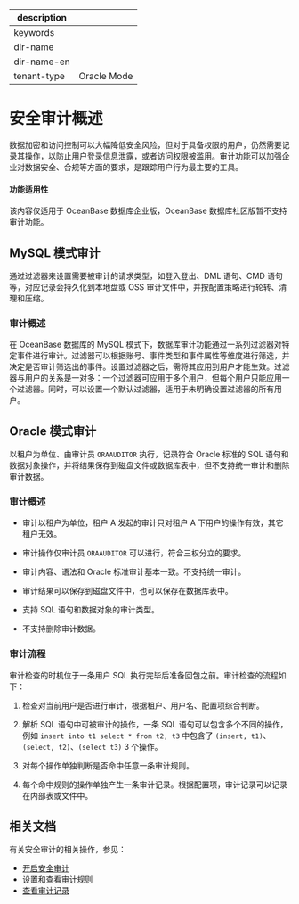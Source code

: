 |description||
|---|---|
|keywords||
|dir-name||
|dir-name-en||
|tenant-type|Oracle Mode|

# 安全审计概述

数据加密和访问控制可以大幅降低安全风险，但对于具备权限的用户，仍然需要记录其操作，以防止用户登录信息泄露，或者访问权限被滥用。审计功能可以加强企业对数据安全、合规等方面的要求，是跟踪用户行为最主要的工具。

<main id="notice" >
  <h4>功能适用性</h4>
  <p>该内容仅适用于 OceanBase 数据库企业版，OceanBase 数据库社区版暂不支持审计功能。</p>
</main>

## MySQL 模式审计

通过过滤器来设置需要被审计的请求类型，如登入登出、DML 语句、CMD 语句等，对应记录会持久化到本地盘或 OSS 审计文件中，并按配置策略进行轮转、清理和压缩。

### 审计概述

在 OceanBase 数据库的 MySQL 模式下，数据库审计功能通过一系列过滤器对特定事件进行审计。过滤器可以根据账号、事件类型和事件属性等维度进行筛选，并决定是否审计筛选出的事件。设置过滤器之后，需将其应用到用户才能生效。过滤器与用户的关系是一对多：一个过滤器可应用于多个用户，但每个用户只能应用一个过滤器。同时，可以设置一个默认过滤器，适用于未明确设置过滤器的所有用户。

## Oracle 模式审计

以租户为单位、由审计员 `ORAAUDITOR` 执行，记录符合 Oracle 标准的 SQL 语句和数据对象操作，并将结果保存到磁盘文件或数据库表中，但不支持统一审计和删除审计数据。

### 审计概述

* 审计以租户为单位，租户 A 发起的审计只对租户 A 下用户的操作有效，其它租户无效。

* 审计操作仅审计员 `ORAAUDITOR` 可以进行，符合三权分立的要求。

* 审计内容、语法和 Oracle 标准审计基本一致。不支持统一审计。

* 审计结果可以保存到磁盘文件中，也可以保存在数据库表中。

* 支持 SQL 语句和数据对象的审计类型。

* 不支持删除审计数据。

### 审计流程

审计检查的时机位于一条用户 SQL 执行完毕后准备回包之前。审计检查的流程如下：

1. 检查对当前用户是否进行审计，根据租户、用户名、配置项综合判断。

2. 解析 SQL 语句中可被审计的操作，一条 SQL 语句可以包含多个不同的操作，例如 `insert into t1 select * from t2, t3` 中包含了 `(insert, t1)`、 `(select, t2)`、`(select t3)` 3 个操作。

3. 对每个操作单独判断是否命中任意一条审计规则。

4. 每个命中规则的操作单独产生一条审计记录。根据配置项，审计记录可以记录在内部表或文件中。

## 相关文档

有关安全审计的相关操作，参见：

* [开启安全审计](../600.security-audit/200.audit-open.md)
* [设置和查看审计规则](../600.security-audit/300.set-up-and-view-audit-rules.md)
* [查看审计记录](../600.security-audit/500.audit-records.md)
